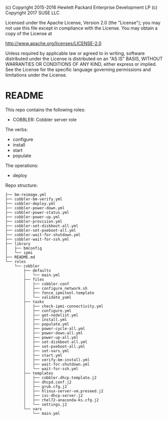 (c) Copyright 2015-2016 Hewlett Packard Enterprise Development LP
(c) Copyright 2017 SUSE LLC

Licensed under the Apache License, Version 2.0 (the "License"); you may
not use this file except in compliance with the License. You may obtain
a copy of the License at

http://www.apache.org/licenses/LICENSE-2.0

Unless required by applicable law or agreed to in writing, software
distributed under the License is distributed on an "AS IS" BASIS, WITHOUT
WARRANTIES OR CONDITIONS OF ANY KIND, either express or implied. See the
License for the specific language governing permissions and limitations
under the License.


README
======

This repo contains the following roles:
- COBBLER: Cobbler server role

The verbs:
- configure
- install
- start
- populate

The operations:
- deploy

Repo structure:

```
├── bm-reimage.yml
├── cobbler-bm-verify.yml
├── cobbler-deploy.yml
├── cobbler-power-down.yml
├── cobbler-power-status.yml
├── cobbler-power-up.yml
├── cobbler-provision.yml
├── cobbler-set-diskboot-all.yml
├── cobbler-set-pxeboot-all.yml
├── cobbler-wait-for-shutdown.yml
├── cobbler-wait-for-ssh.yml
├── library
│   ├── bmconfig
│   └── ipmi
├── README.md
└── roles
    └── cobbler
        ├── defaults
        │   └── main.yml
        ├── files
        │   ├── cobbler.conf
        │   ├── configure_network.sh
        │   ├── fence_ipmitool.template
        │   └── validate_yaml
        ├── tasks
        │   ├── check-ipmi-connectivity.yml
        │   ├── configure.yml
        │   ├── get-nodelist.yml
        │   ├── install.yml
        │   ├── populate.yml
        │   ├── power-cycle-all.yml
        │   ├── power-down-all.yml
        │   ├── power-up-all.yml
        │   ├── set-diskboot-all.yml
        │   ├── set-pxeboot-all.yml
        │   ├── set-vars.yml
        │   ├── start.yml
        │   ├── verify-bm-install.yml
        │   ├── wait-for-shutdown.yml
        │   └── wait-for-ssh.yml
        ├── templates
        │   ├── cobbler.dhcp.template.j2
        │   ├── dhcpd.conf.j2
        │   ├── grub.cfg.j2
        │   ├── hlinux-server-vm.preseed.j2
        │   ├── isc-dhcp-server.j2
        │   ├── rhel72-anaconda-ks.cfg.j2
        │   └── settings.j2
        └── vars
            └── main.yml
```
